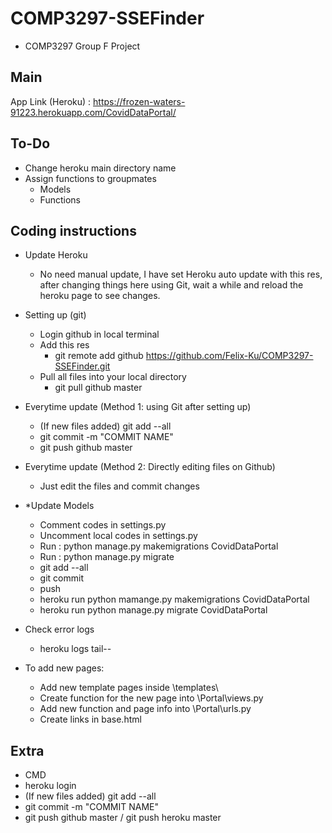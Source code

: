 # COMP3297-SSEFinder
- COMP3297 Group F Project

## Main
App Link (Heroku) : https://frozen-waters-91223.herokuapp.com/CovidDataPortal/

## To-Do

- Change heroku main directory name
- Assign functions to groupmates
	- Models
	- Functions

## Coding instructions

- Update Heroku
	- No need manual update, I have set Heroku auto update with this res, after changing things here using Git, wait a while and reload the heroku page to see changes.

- Setting up (git)
	- Login github in local terminal
	- Add this res
		- git remote add github https://github.com/Felix-Ku/COMP3297-SSEFinder.git
	- Pull all files into your local directory
		- git pull github master

- Everytime update (Method 1: using Git after setting up)
	- (If new files added) git add --all
	- git commit -m "COMMIT NAME"
	- git push github master

- Everytime update (Method 2: Directly editing files on Github)
	- Just edit the files and commit changes

- *Update Models
	- Comment codes in settings.py
	- Uncomment local codes in settings.py
	- Run : python manage.py makemigrations CovidDataPortal
	- Run : python manage.py migrate
	- git add --all
	- git commit
	- push
	- heroku run python mamange.py makemigrations CovidDataPortal
	- heroku run python manage.py migrate CovidDataPortal

- Check error logs
	- heroku logs tail--

- To add new pages:
	- Add new template pages inside \templates\
	- Create function for the new page into \Portal\views.py
	- Add new function and page info into \Portal\urls.py
	- Create links in base.html

## Extra
- CMD
- heroku  login
- (If new files added) git add --all
- git commit -m "COMMIT NAME"
- git push github master / git push heroku master
